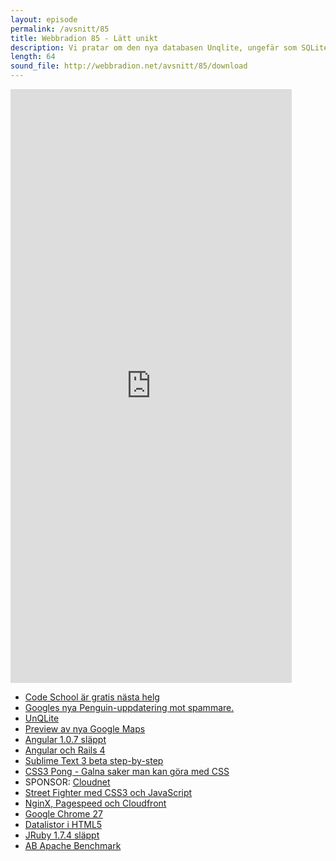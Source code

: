 ```yaml
---
layout: episode
permalink: /avsnitt/85
title: Webbradion 85 - Lätt unikt
description: Vi pratar om den nya databasen Unqlite, ungefär som SQLite, fast med nosql. Chrome 27 och Pong i CSS är andra saker vi diskuterar. 
length: 64
sound_file: http://webbradion.net/avsnitt/85/download
---
```


<iframe src="https://docs.google.com/forms/d/1txGjbg7E8I-5HcHgHOxbrzy_ckRMfRAOkx6yVjKWV-s/viewform?embedded=true" width="450" height="950" frameborder="0" marginheight="0" marginwidth="0">Läser in...</iframe>

* [Code School är gratis nästa helg](http://www.codeschool.com/free-weekend/)
* [Googles nya Penguin-uppdatering mot spammare.](http://googlewebmastercentral.blogspot.se/2012/04/another-step-to-reward-high-quality.html)
* [UnQLite](http://www.unqlite.org/)
* [Preview av nya Google Maps](https://www.google.com/maps/preview)
* [Angular 1.0.7 släppt](https://github.com/angular/angular.js/blob/master/CHANGELOG.md#1.0.7)
* [Angular och Rails 4](http://coderberry.me/blog/2013/04/22/angularjs-on-rails-4-part-1/)
* [Sublime Text 3 beta step-by-step](http://harrywolff.com/upgrading-to-sublime-text-3/)
* [CSS3 Pong - Galna saker man kan göra med CSS](http://www.sitepoint.com/css3-pong-insane-things-to-do-with-css/)
* SPONSOR: [Cloudnet](http://cloudnet.se/)
* [Street Fighter med CSS3 och JavaScript](http://davidwalsh.name/street-fighter)
* [NginX, Pagespeed och Cloudfront](http://dlo.me/archives/2013/05/14/nginx-pagespeed-cloudfront/)
* [Google Chrome 27](http://www.sitepoint.com/chrome-27-whats-new/)
* [Datalistor i HTML5](http://demo.agektmr.com/datalist/)
* [JRuby 1.7.4 släppt](http://www.jruby.org/2013/05/16/jruby-1-7-4.html)
* [AB  Apache Benchmark](http://httpd.apache.org/docs/2.2/programs/ab.html)
